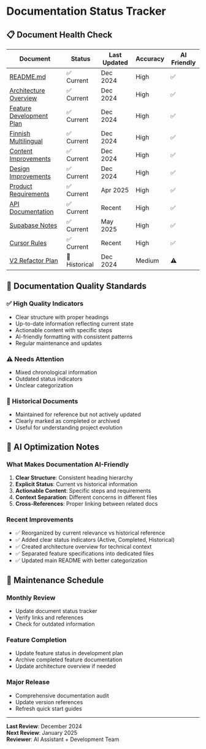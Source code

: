 # Documentation Status Tracker

## 📋 Document Health Check

| Document                                                   | Status        | Last Updated | Accuracy | AI Friendly |
| ---------------------------------------------------------- | ------------- | ------------ | -------- | ----------- |
| [README.md](./README.md)                                   | ✅ Current    | Dec 2024     | High     | ✅          |
| [Architecture Overview](./architecture-overview.md)        | ✅ Current    | Dec 2024     | High     | ✅          |
| [Feature Development Plan](./feature-development-plan.md)  | ✅ Current    | Dec 2024     | High     | ✅          |
| [Finnish Multilingual](./features/finnish-multilingual.md) | ✅ Current    | Dec 2024     | High     | ✅          |
| [Content Improvements](./features/content-improvements.md) | ✅ Current    | Dec 2024     | High     | ✅          |
| [Design Improvements](./features/design-improvements.md)   | ✅ Current    | Dec 2024     | High     | ✅          |
| [Product Requirements](./product_requirements.md)          | ✅ Current    | Apr 2025     | High     | ✅          |
| [API Documentation](./api-documentation.md)                | ✅ Current    | Recent       | High     | ✅          |
| [Supabase Notes](./supabase_notes.md)                      | ✅ Current    | May 2025     | High     | ✅          |
| [Cursor Rules](./cursor_rules.md)                          | ✅ Current    | Recent       | High     | ✅          |
| [V2 Refactor Plan](./refactor_plan.md)                     | 📜 Historical | Dec 2024     | Medium   | ⚠️          |

## 🎯 Documentation Quality Standards

### ✅ High Quality Indicators

- Clear structure with proper headings
- Up-to-date information reflecting current state
- Actionable content with specific steps
- AI-friendly formatting with consistent patterns
- Regular maintenance and updates

### ⚠️ Needs Attention

- Mixed chronological information
- Outdated status indicators
- Unclear categorization

### 📜 Historical Documents

- Maintained for reference but not actively updated
- Clearly marked as completed or archived
- Useful for understanding project evolution

## 🤖 AI Optimization Notes

### What Makes Documentation AI-Friendly

1. **Clear Structure**: Consistent heading hierarchy
2. **Explicit Status**: Current vs historical information
3. **Actionable Content**: Specific steps and requirements
4. **Context Separation**: Different concerns in different files
5. **Cross-References**: Proper linking between related docs

### Recent Improvements

- ✅ Reorganized by current relevance vs historical reference
- ✅ Added clear status indicators (Active, Completed, Historical)
- ✅ Created architecture overview for technical context
- ✅ Separated feature specifications into dedicated files
- ✅ Updated main README with better categorization

## 📅 Maintenance Schedule

### Monthly Review

- Update document status tracker
- Verify links and references
- Check for outdated information

### Feature Completion

- Update feature status in development plan
- Archive completed feature documentation
- Update architecture overview if needed

### Major Release

- Comprehensive documentation audit
- Update version references
- Refresh quick start guides

---

**Last Review**: December 2024  
**Next Review**: January 2025  
**Reviewer**: AI Assistant + Development Team
